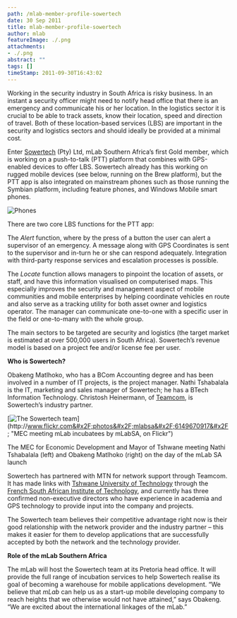 ```yaml
---
path: /mlab-member-profile-sowertech
date: 30 Sep 2011
title: mlab-member-profile-sowertech
author: mlab
featureImage: ./.png
attachments: 
- ./.png
abstract: ""
tags: []
timeStamp: 2011-09-30T16:43:02
---
```


Working in the security industry in South Africa is risky business. In an instant a security officer might need to notify head office that there is an emergency and communicate his or her location. In the logistics sector it is crucial to be able to track assets, know their location, speed and direction of travel. Both of these location-based services (LBS) are important in the security and logistics sectors and should ideally be provided at a minimal cost.

Enter [Sowertech](http:&#x2F;&#x2F;sowertech.com&#x2F;) (Pty) Ltd, mLab Southern Africa’s first Gold member, which is working on a push-to-talk (PTT) platform that combines with GPS-enabled devices to offer LBS. Sowertech already has this working on rugged mobile devices (see below, running on the Brew platform), but the PTT app is also integrated on mainstream phones such as those running the Symbian platform, including feature phones, and Windows Mobile smart phones.

![Phones](https:&#x2F;&#x2F;mlab.co.za&#x2F;wp-content&#x2F;uploads&#x2F;2011&#x2F;09&#x2F;rugged_phones.jpg)

There are two core LBS functions for the PTT app:

The _Alert_ function, where by the press of a button the user can alert a supervisor of an emergency. A message along with GPS Coordinates is sent to the supervisor and in-turn he or she can respond adequately. Integration with third-party response services and escalation processes is possible.

The _Locate_ function allows managers to pinpoint the location of assets, or staff, and have this information visualised on computerised maps. This especially improves the security and management aspect of mobile communities and mobile enterprises by helping coordinate vehicles en route and also serve as a tracking utility for both asset owner and logistics operator. The manager can communicate one-to-one with a specific user in the field or one-to-many with the whole group.

The main sectors to be targeted are security and logistics (the target market is estimated at over 500,000 users in South Africa). Sowertech’s revenue model is based on a project fee and&#x2F;or license fee per user.

**Who is Sowertech?**

Obakeng Matlhoko, who has a BCom Accounting degree and has been involved in a number of IT projects, is the project manager. Nathi Tshabalala is the IT, marketing and sales manager of Sowertech; he has a BTech Information Technology. Christosh Heinermann, of [Teamcom](http:&#x2F;&#x2F;www.teamcom.co.za&#x2F;), is Sowertech’s industry partner.

[![The Sowertech team](http:&#x2F;&#x2F;farm7.static.flickr.com&#x2F;6064&#x2F;6149670917_1a19d59eff.jpg)](http:&#x2F;&#x2F;www.flickr.com&#x2F;photos&#x2F;mlabsa&#x2F;6149670917&#x2F; &quot;MEC meeting mLab incubatees by mLabSA, on Flickr&quot;)

The MEC for Economic Development and Mayor of Tshwane meeting Nathi Tshabalala (left) and Obakeng Matlhoko (right) on the day of the mLab SA launch

Sowertech has partnered with MTN for network support through Teamcom. It has made links with [Tshwane University of Technology](http:&#x2F;&#x2F;www.tut.ac.za&#x2F;) through the [French South African Institute of Technology](http:&#x2F;&#x2F;fsati.ac.za&#x2F;), and currently has three confirmed non-executive directors who have experience in academia and GPS technology to provide input into the company and projects.

The Sowertech team believes their competitive advantage right now is their good relationship with the network provider and the industry partner – this makes it easier for them to develop applications that are successfully accepted by both the network and the technology provider.

**Role of the mLab Southern Africa**

The mLab will host the Sowertech team at its Pretoria head office. It will provide the full range of incubation services to help Sowertech realise its goal of becoming a warehouse for mobile applications development. “We believe that _mLab_ can help us as a start-up mobile developing company to reach heights that we otherwise would not have attained,” says Obakeng. “We are excited about the international linkages of the mLab.”


